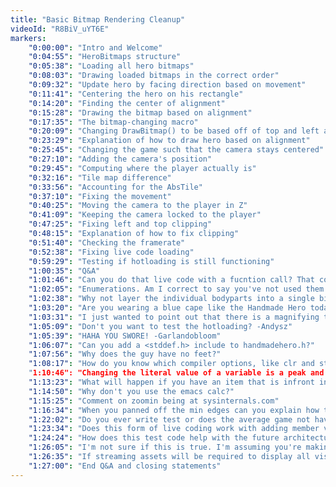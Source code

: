 ```yaml
---
title: "Basic Bitmap Rendering Cleanup"
videoId: "R8BiV_uYT6E"
markers:
    "0:00:00": "Intro and Welcome"
    "0:04:55": "HeroBitmaps structure"
    "0:05:38": "Loading all hero bitmaps"
    "0:08:03": "Drawing loaded bitmaps in the correct order"
    "0:09:32": "Update hero by facing direction based on movement"
    "0:11:41": "Centering the hero on his rectangle"
    "0:14:20": "Finding the center of alignment"
    "0:15:28": "Drawing the bitmap based on alignment"
    "0:17:35": "The bitmap-changing macro"
    "0:20:09": "Changing DrawBitmap() to be based off of top and left alignment"
    "0:23:29": "Explanation of how to draw hero based on alignment"
    "0:25:45": "Changing the game such that the camera stays centered"
    "0:27:10": "Adding the camera's position"
    "0:29:45": "Computing where the player actually is"
    "0:32:16": "Tile map difference"
    "0:33:56": "Accounting for the AbsTile"
    "0:37:10": "Fixing the movement"
    "0:40:25": "Moving the camera to the player in Z"
    "0:41:09": "Keeping the camera locked to the player"
    "0:47:25": "Fixing left and top clipping"
    "0:48:15": "Explanation of how to fix clipping"
    "0:51:40": "Checking the framerate"
    "0:52:38": "Fixing live code loading"
    "0:59:29": "Testing if hotloading is still functioning"
    "1:00:35": "Q&A"
    "1:01:46": "Can you do that live code with a fucntion call? That could just be a poke. -Geneticspecies"
    "1:02:05": "Enumerations. Am I correct to say you've not used them in Handmade Hero yet? I'm guessing this is simply because it's to early to know what will eventually require enumerations and not some other reason."
    "1:02:38": "Why not layer the individual bodyparts into a single bitmap that way you only have to draw one image instead of three?"
    "1:03:20": "Are you wearing a blue cape like the Handmade Hero today?"
    "1:03:31": "I just wanted to point out that there is a magnifying tool in windows that came with aero"
    "1:05:09": "Don't you want to test the hotloading? -Andysz"
    "1:05:39": "HAHA YOU SWORE! -Garlandobloom"
    "1:06:07": "Can you add a <stddef.h> include to handmadehero.h?"
    "1:07:56": "Why does the guy have no feet?"
    "1:08:17": "How do you know which compiler options, like clr and standard headers, you want to use?
    "1:10:46": "Changing the literal value of a variable is a peak and poke technique. Poking a value to a memory address..."
    "1:13:23": "What will happen if you have an item that is infront in one view but in the back in another? Since it seems you have hard coded the order in which they are drawn, will you reorder them based on the view or on some other technique?"
    "1:14:50": "Why don't you use the emacs calc?"
    "1:15:25": "Comment on zoomin being at sysinternals.com"
    "1:16:34": "When you panned off the min edges can you explain how the head was redrawing over the body?"
    "1:22:02": "Do you ever write test or does the average game not have unit tests?"
    "1:23:34": "Does this form of live coding work with adding member variables to structs?"
    "1:24:24": "How does this test code help with the future architecture since it all gets dumped?"
    "1:26:05": "I'm not sure if this is true. I'm assuming you're making the guy clip when leaving the screen, but why make it clip if you can just make it follow the yellow box which might clip the guy itself. Again I really.."
    "1:26:35": "If streaming assets will be required to display all visual information will their be some type of manual limit placed on the procedural generation to ensure that all assets will never be required for a single room?"
    "1:27:00": "End Q&A and closing statements"
---
```

